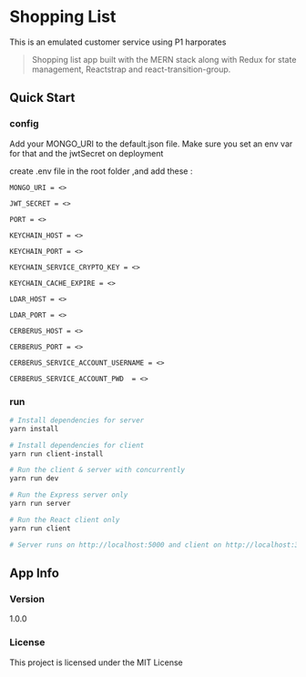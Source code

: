 # Shopping List


This is an emulated customer service using P1 harporates

> Shopping list app built with the MERN stack along with Redux for state management, Reactstrap and react-transition-group.

## Quick Start


### config

Add your MONGO_URI to the default.json file. Make sure you set an env var for that and the jwtSecret on deployment

create .env file in the root folder ,and add these :
```
MONGO_URI = <>

JWT_SECRET = <>

PORT = <>

KEYCHAIN_HOST = <>

KEYCHAIN_PORT = <>

KEYCHAIN_SERVICE_CRYPTO_KEY = <>

KEYCHAIN_CACHE_EXPIRE = <>

LDAR_HOST = <>

LDAR_PORT = <>

CERBERUS_HOST = <>

CERBERUS_PORT = <>

CERBERUS_SERVICE_ACCOUNT_USERNAME = <>

CERBERUS_SERVICE_ACCOUNT_PWD  = <>
```

### run 

```bash
# Install dependencies for server
yarn install

# Install dependencies for client
yarn run client-install

# Run the client & server with concurrently
yarn run dev

# Run the Express server only
yarn run server

# Run the React client only
yarn run client

# Server runs on http://localhost:5000 and client on http://localhost:3000
```

## App Info

### Version

1.0.0

### License

This project is licensed under the MIT License
